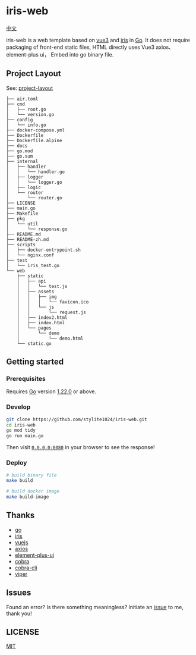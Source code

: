 # iris-web

[中文](./README-zh.md)

iris-web is a web template based on [vue3](https://vuejs.org) and [iris](https://github.com/kataras/iris) in  [Go](https://go.dev/). It does not require packaging of front-end static files, HTML directly uses Vue3 axios、element-plus ui， Embed into go binary file.

## Project Layout
See: [project-layout](https://github.com/golang-standards/project-layout)
```
├── air.toml
├── cmd
│   ├── root.go
│   └── version.go
├── config
│   └── info.go
├── docker-compose.yml
├── Dockerfile
├── Dockerfile.alpine
├── docs
├── go.mod
├── go.sum
├── internal
│   ├── handler
│   │   └── handler.go
│   ├── logger
│   │   └── logger.go
│   ├── logic
│   └── router
│       └── router.go
├── LICENSE
├── main.go
├── Makefile
├── pkg
│   └── util
│       └── response.go
├── README.md
├── README-zh.md
├── scripts
│   ├── docker-entrypoint.sh
│   └── nginx.conf
├── test
│   └── iris_test.go
└── web
    ├── static
    │   ├── api
    │   │   └── test.js
    │   ├── assets
    │   │   ├── img
    │   │   │   └── favicon.ico
    │   │   └── js
    │   │       └── request.js
    │   ├── index2.html
    │   ├── index.html
    │   └── pages
    │       └── demo
    │           └── demo.html
    └── static.go
```

## Getting started

### Prerequisites

Requires [Go](https://go.dev/) version [1.22.0](https://go.dev/doc/devel/release#go1.22.0) or above.

### Develop

```sh
git clone https://github.com/stylite1024/iris-web.git
cd iris-web
go mod tidy
go run main.go
```
Then visit [`0.0.0.0:8080`](http://0.0.0.0:8080) in your browser to see the response!

### Deploy

```sh
# build binary file
make build

# build docker image
make build-image
```

## Thanks
- [go](https://github.com/golang/go)
- [iris](https://github.com/kataras/iris)
- [vuejs](https://github.com/vuejs/vue)
- [axios](https://github.com/axios/axios)
- [element-plus-ui](https://github.com/element-plus/element-plus)
- [cobra](https://github.com/spf13/cobra)
- [cobra-cli](https://github.com/spf13/cobra-cli)
- [viper](https://github.com/spf13/viper)

## Issues

Found an error? Is there something meaningless? Initiate an [issue](https://github.com/stylite1024/iris-web/issues) to me, thank you!

## LICENSE

[MIT](https://github.com/stylite1024/iris-web/blob/main/LICENSE)
